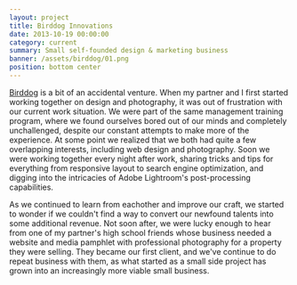 ```yaml
---
layout: project
title: Birddog Innovations
date: 2013-10-19 00:00:00
category: current
summary: Small self-founded design & marketing business
banner: /assets/birddog/01.png
position: bottom center
---
```


[Birddog](http://www.birddoginnovations.com) is a bit of an accidental venture. When my partner and I first started working together on design and photography, it was out of frustration with our current work situation. We were part of the same management training program, where we found ourselves bored out of our minds and completely unchallenged, despite our constant attempts to make more of the experience. At some point we realized that we both had quite a few overlapping interests, including web design and photography. Soon we were working together every night after work, sharing tricks and tips for everything from responsive layout to search engine optimization, and digging into the intricacies of Adobe Lightroom's post-processing capabilities.

As we continued to learn from eachother and improve our craft, we started to wonder if we couldn't find a way to convert our newfound talents into some additional revenue. Not soon after, we were lucky enough to hear from one of my partner's high school friends whose business needed a website and media pamphlet with professional photography for a property they were selling. They became our first client, and we've continue to do repeat business with them, as what started as a small side project has grown into an increasingly more viable small business.